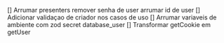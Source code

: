 [] Arrumar presenters
    remover senha de user
    arrumar id de user
[] Adicionar validaçao de criador nos casos de uso
[] Arrumar variaveis de ambiente com zod
    secret
    database_user
[] Transformar getCookie em getUser